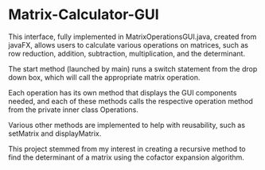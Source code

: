 # Matrix-Calculator-GUI
This interface, fully implemented in MatrixOperationsGUI.java, created from javaFX, allows users to calculate various operations on matrices, such as row reduction, addition, subtraction, multiplication, and the determinant.

The start method (launched by main) runs a switch statement from the drop down box, which will call the appropriate matrix operation.

Each operation has its own method that displays the GUI components needed, and each of these methods calls the respective operation method from the private inner class Operations.

Various other methods are implemented to help with reusability, such as setMatrix and displayMatrix.

This project stemmed from my interest in creating a recursive method to find the determinant of a matrix using the cofactor expansion algorithm. 
